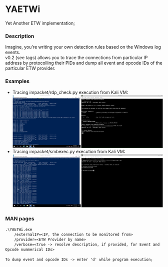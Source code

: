 # YAETWi

Yet Another ETW implementation;

### Description
Imagine, you're writing your own detection rules based on the Windows log events.\
v0.2 (see tags) allows you to trace the connections from particular IP address by protocolling their PIDs and dump all event and opcode IDs of the particular ETW provider.

### Examples
- Tracing impacket/rdp_check.py execution from Kali VM:
![rdp_check.py_test](./_README/01_testing_impacket_rdp_check.py.png)
- Tracing impacket/smbexec.py execution from Kali VM:
![smbexec.py_test](./_README/02_testing_impacket_smbexec.py.png)

### MAN pages
```
.\YAETWi.exe 
	/externalIP=<IP, the connection to be monitored from> 
	/provider=<ETW Provider by name> 
	/verbose=<true -> resolve description, if provided, for Event and Opcode nummerical IDs>

To dump event and opcode IDs -> enter 'd' while program execution;
```
